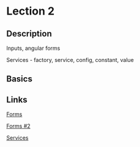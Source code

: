 # Lection 2

## Description

Inputs, angular forms

Services - factory, service, config, constant, value

## Basics


## Links

[Forms](https://docs.angularjs.org/guide/forms)

[Forms #2](http://stepansuvorov.com/blog/2015/06/angularjs-%D0%B8-%D0%BF%D1%80%D0%BE%D0%B2%D0%B5%D1%80%D0%BA%D0%B0-%D0%B4%D0%B0%D0%BD%D0%BD%D1%8B%D1%85-%D1%84%D0%BE%D1%80%D0%BC%D1%8B/)

[Services](https://habrahabr.ru/post/190342/)